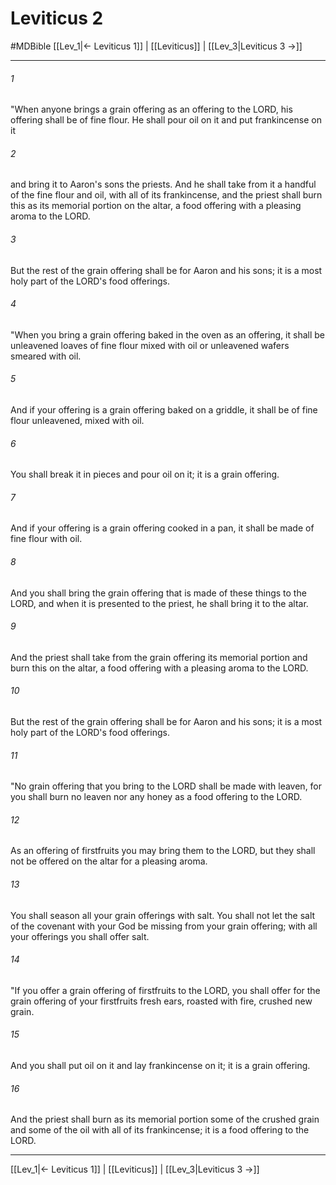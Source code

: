 # Leviticus 2
#MDBible
[[Lev_1|← Leviticus 1]] | [[Leviticus]] | [[Lev_3|Leviticus 3 →]]

***

###### 1 
"When anyone brings a grain offering as an offering to the LORD, his offering shall be of fine flour. He shall pour oil on it and put frankincense on it 

###### 2 
and bring it to Aaron's sons the priests. And he shall take from it a handful of the fine flour and oil, with all of its frankincense, and the priest shall burn this as its memorial portion on the altar, a food offering with a pleasing aroma to the LORD. 

###### 3 
But the rest of the grain offering shall be for Aaron and his sons; it is a most holy part of the LORD's food offerings. 

###### 4 
"When you bring a grain offering baked in the oven as an offering, it shall be unleavened loaves of fine flour mixed with oil or unleavened wafers smeared with oil. 

###### 5 
And if your offering is a grain offering baked on a griddle, it shall be of fine flour unleavened, mixed with oil. 

###### 6 
You shall break it in pieces and pour oil on it; it is a grain offering. 

###### 7 
And if your offering is a grain offering cooked in a pan, it shall be made of fine flour with oil. 

###### 8 
And you shall bring the grain offering that is made of these things to the LORD, and when it is presented to the priest, he shall bring it to the altar. 

###### 9 
And the priest shall take from the grain offering its memorial portion and burn this on the altar, a food offering with a pleasing aroma to the LORD. 

###### 10 
But the rest of the grain offering shall be for Aaron and his sons; it is a most holy part of the LORD's food offerings. 

###### 11 
"No grain offering that you bring to the LORD shall be made with leaven, for you shall burn no leaven nor any honey as a food offering to the LORD. 

###### 12 
As an offering of firstfruits you may bring them to the LORD, but they shall not be offered on the altar for a pleasing aroma. 

###### 13 
You shall season all your grain offerings with salt. You shall not let the salt of the covenant with your God be missing from your grain offering; with all your offerings you shall offer salt. 

###### 14 
"If you offer a grain offering of firstfruits to the LORD, you shall offer for the grain offering of your firstfruits fresh ears, roasted with fire, crushed new grain. 

###### 15 
And you shall put oil on it and lay frankincense on it; it is a grain offering. 

###### 16 
And the priest shall burn as its memorial portion some of the crushed grain and some of the oil with all of its frankincense; it is a food offering to the LORD. 

***

[[Lev_1|← Leviticus 1]] | [[Leviticus]] | [[Lev_3|Leviticus 3 →]]
